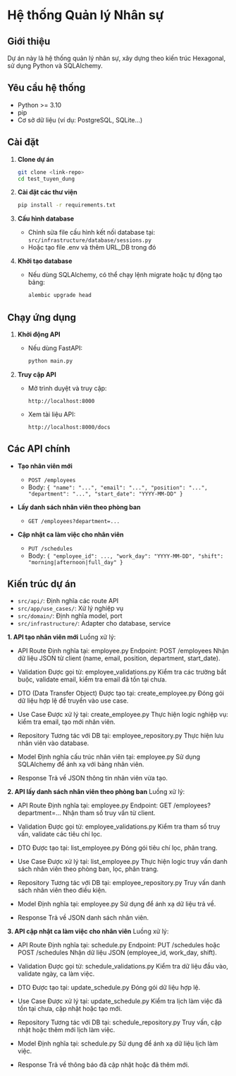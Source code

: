 # Hệ thống Quản lý Nhân sự

## Giới thiệu
Dự án này là hệ thống quản lý nhân sự, xây dựng theo kiến trúc Hexagonal, sử dụng Python và SQLAlchemy.

## Yêu cầu hệ thống
- Python >= 3.10
- pip
- Cơ sở dữ liệu (ví dụ: PostgreSQL, SQLite...)

## Cài đặt

1. **Clone dự án**
   ```bash
   git clone <link-repo>
   cd test_tuyen_dung
   ```

2. **Cài đặt các thư viện**
   ```bash
   pip install -r requirements.txt
   ```

3. **Cấu hình database**
   - Chỉnh sửa file cấu hình kết nối database tại:  
     `src/infrastructure/database/sessions.py`  
   - Hoặc tạo file .env và thêm URL_DB trong đó

4. **Khởi tạo database**
   - Nếu dùng SQLAlchemy, có thể chạy lệnh migrate hoặc tự động tạo bảng:
     ```bash
     alembic upgrade head
     ```

## Chạy ứng dụng

1. **Khởi động API**
   - Nếu dùng FastAPI:
     ```bash
     python main.py
     ```

2. **Truy cập API**
   - Mở trình duyệt và truy cập:  
     ```
     http://localhost:8000
     ```
   - Xem tài liệu API:  
     ```
     http://localhost:8000/docs
     ```

## Các API chính

- **Tạo nhân viên mới**
  - `POST /employees`
  - Body: `{ "name": "...", "email": "...", "position": "...", "department": "...", "start_date": "YYYY-MM-DD" }`

- **Lấy danh sách nhân viên theo phòng ban**
  - `GET /employees?department=...`

- **Cập nhật ca làm việc cho nhân viên**
  - `PUT /schedules`
  - Body: `{ "employee_id": ..., "work_day": "YYYY-MM-DD", "shift": "morning|afternoon|full_day" }`

## Kiến trúc dự án

- `src/api/`: Định nghĩa các route API
- `src/app/use_cases/`: Xử lý nghiệp vụ
- `src/domain/`: Định nghĩa model, port
- `src/infrastructure/`: Adapter cho database, service


**1. API tạo nhân viên mới**
Luồng xử lý:
- API Route
  Định nghĩa tại: employee.py
  Endpoint: POST /employees
  Nhận dữ liệu JSON từ client (name, email, position, department, start_date).
  
- Validation
  Được gọi từ: employee_validations.py
  Kiểm tra các trường bắt buộc, validate email, kiểm tra email đã tồn tại chưa.
  
- DTO (Data Transfer Object)
  Được tạo tại: create_employee.py
  Đóng gói dữ liệu hợp lệ để truyền vào use case.
  
- Use Case
  Được xử lý tại: create_employee.py
  Thực hiện logic nghiệp vụ: kiểm tra email, tạo mới nhân viên.
  
- Repository
  Tương tác với DB tại: employee_repository.py
  Thực hiện lưu nhân viên vào database.
  
- Model
  Định nghĩa cấu trúc nhân viên tại: employee.py
  Sử dụng SQLAlchemy để ánh xạ với bảng nhân viên.
  
- Response
  Trả về JSON thông tin nhân viên vừa tạo.

**2. API lấy danh sách nhân viên theo phòng ban**
Luồng xử lý:
- API Route
  Định nghĩa tại: employee.py
  Endpoint: GET /employees?department=...
  Nhận tham số truy vấn từ client.
  
- Validation
  Được gọi từ: employee_validations.py
  Kiểm tra tham số truy vấn, validate các tiêu chí lọc.
  
- DTO
  Được tạo tại: list_employee.py
  Đóng gói tiêu chí lọc, phân trang.
  
- Use Case
  Được xử lý tại: list_employee.py
  Thực hiện logic truy vấn danh sách nhân viên theo phòng ban, lọc, phân trang.
  
- Repository
  Tương tác với DB tại: employee_repository.py
  Truy vấn danh sách nhân viên theo điều kiện.
  
- Model
  Định nghĩa tại: employee.py
  Sử dụng để ánh xạ dữ liệu trả về.
  
- Response
  Trả về JSON danh sách nhân viên.

**3. API cập nhật ca làm việc cho nhân viên**
Luồng xử lý:
- API Route
  Định nghĩa tại: schedule.py
  Endpoint: PUT /schedules hoặc POST /schedules
  Nhận dữ liệu JSON (employee_id, work_day, shift).
  
- Validation
  Được gọi từ: schedule_validations.py
  Kiểm tra dữ liệu đầu vào, validate ngày, ca làm việc.
  
- DTO
  Được tạo tại: update_schedule.py
  Đóng gói dữ liệu hợp lệ.
  
- Use Case
  Được xử lý tại: update_schedule.py
  Kiểm tra lịch làm việc đã tồn tại chưa, cập nhật hoặc tạo mới.
  
- Repository
  Tương tác với DB tại: schedule_repository.py
  Truy vấn, cập nhật hoặc thêm mới lịch làm việc.
  
- Model
  Định nghĩa tại: schedule.py
  Sử dụng để ánh xạ dữ liệu lịch làm việc.
  
- Response
  Trả về thông báo đã cập nhật hoặc đã thêm mới.

